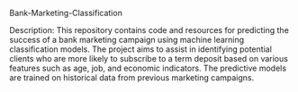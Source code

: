 Bank-Marketing-Classification

Description:
This repository contains code and resources for predicting the success of a bank marketing campaign using machine learning classification models. The project aims to assist in identifying potential clients who are more likely to subscribe to a term deposit based on various features such as age, job, and economic indicators. The predictive models are trained on historical data from previous marketing campaigns.
